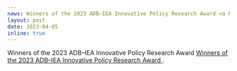 ```yaml
---
news: Winners of the 2023 ADB–IEA Innovative Policy Research Award <a href="https://events.development.asia/learning-events/winners-2023-adb-iea-innovative-policy-research-award/"> </b> Winners of the 2023 ADB–IEA Innovative Policy Research Award </b></a>. 
layout: post
date: 2023-04-05
inline: true
---
```

Winners of the 2023 ADB–IEA Innovative Policy Research Award <a href="https://events.development.asia/learning-events/winners-2023-adb-iea-innovative-policy-research-award/"> </b> Winners of the 2023 ADB–IEA Innovative Policy Research Award </b></a>. 
